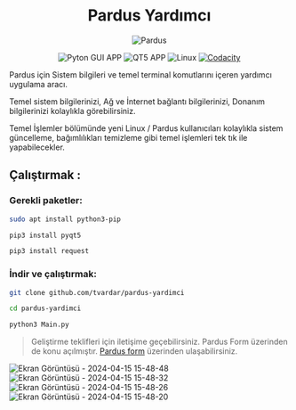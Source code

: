<div align="center">

# Pardus Yardımcı
![Pardus](https://seeklogo.com/images/P/Pardus_OS-logo-0832612391-seeklogo.com.png)

![Pyton GUI APP](https://img.shields.io/badge/Python-3776AB?logo=python&logoColor=white&style=for-the-badge)
![QT5 APP](https://img.shields.io/badge/QT-41CD52?logo=qt&logoColor=white&style=for-the-badge)
![Linux](https://img.shields.io/badge/Linux-1e1e1e?logo=linux&logoColor=white&style=for-the-badge)
[![Codacity](https://img.shields.io/codacy/grade/bb3500c728344ef898cb6c66bc356f00?logo=codacy&logoColor=white&style=for-the-badge)](https://app.codacy.com/gh/tvardar/pardus-yardimci)
</div>

Pardus için Sistem bilgileri ve temel terminal komutlarını içeren yardımcı uygulama aracı.

Temel sistem bilgilerinizi, Ağ ve İnternet bağlantı bilgilerinizi, Donanım bilgilerinizi kolaylıkla görebilirsiniz.

Temel İşlemler bölümünde yeni Linux / Pardus kullanıcıları kolaylıkla sistem güncelleme, bağımlılıkları temizleme gibi temel işlemleri tek tık ile yapabilecekler.  

## Çalıştırmak :
### Gerekli paketler:
```bash
sudo apt install python3-pip
```
```bash
pip3 install pyqt5
```
```bash
pip3 install request
```
### İndir ve çalıştırmak:
```bash
git clone github.com/tvardar/pardus-yardimci
```
```bash
cd pardus-yardimci
```
```bash
python3 Main.py
```

>Geliştirme teklifleri için iletişime geçebilirsiniz. Pardus Form üzerinden de konu açılmıştır.
<a href="https://forum.pardus.org.tr/t/pardus-yardimci/26116">Pardus form</a> üzerinden ulaşabilirsiniz.

![Ekran Görüntüsü - 2024-04-15 15-48-48](https://github.com/tvardar/pardus-yardimci/assets/44139485/e1e9541c-aa4a-4abe-bdfb-89d4550fca46)
![Ekran Görüntüsü - 2024-04-15 15-48-32](https://github.com/tvardar/pardus-yardimci/assets/44139485/5fe92356-1edd-4b4b-8893-26300a005ddd)
![Ekran Görüntüsü - 2024-04-15 15-48-26](https://github.com/tvardar/pardus-yardimci/assets/44139485/ff359ad8-d042-45c6-84a3-b065f6c6c881)
![Ekran Görüntüsü - 2024-04-15 15-48-20](https://github.com/tvardar/pardus-yardimci/assets/44139485/4d2cfa19-80a2-4f7f-8832-8179cbc4d4dc)


